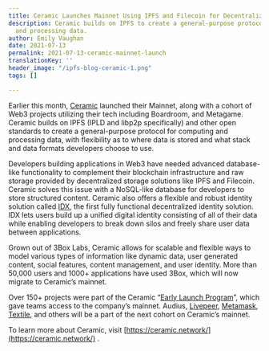 ```yaml
---
title: Ceramic Launches Mainnet Using IPFS and Filecoin for Decentralized Storage
description: Ceramic builds on IPFS to create a general-purpose protocol for computing
  and processing data.
author: Emily Vaughan
date: 2021-07-13
permalink: 2021-07-13-ceramic-mainnet-launch
translationKey: ''
header_image: "/ipfs-blog-ceramic-1.png"
tags: []

---
```

Earlier this month, [Ceramic](https://ceramic.network/) launched their Mainnet, along with a cohort of Web3 projects utilizing their tech including Boardroom, and Metagame. Ceramic builds on IPFS (IPLD and libp2p specifically) and other open standards to create a general-purpose protocol for computing and processing data, with flexibility as to where data is stored and what stack and data formats developers choose to use.

Developers building applications in Web3 have needed advanced database-like functionality to complement their blockchain infrastructure and raw storage provided by decentralized storage solutions like IPFS and Filecoin. Ceramic solves this issue with a NoSQL-like database for developers to store structured content. Ceramic also offers a flexible and robust identity solution called [IDX](http://idx.xyz/), the first fully functional decentralized identity solution. IDX lets users build up a unified digital identity consisting of all of their data while enabling developers to break down silos and freely share user data between applications.

Grown out of 3Box Labs, Ceramic allows for scalable and flexible ways to model various types of information like dynamic data, user generated content, social features, content management, and user identity. More than 50,000 users and 1000+ applications have used 3Box, which will now migrate to Ceramic’s mainnet.

Over 150+ projects were part of the Ceramic “[Early Launch Program](https://blog.ceramic.network/ceramic-mainnet-early-launch-program/)”, which gave teams access to the company’s mainnet. Audius, [Livepeer](https://filecoin.io/blog/posts/how-filecoin-supports-video-storage/), [Metamask](https://pages.consensys.net/filecoin-metamask-snap-preview), [Textile](https://textile.io/), and others will be a part of the next cohort on Ceramic’s mainnet.

To learn more about Ceramic, visit [https://ceramic.network/](https://ceramic.network/) .
